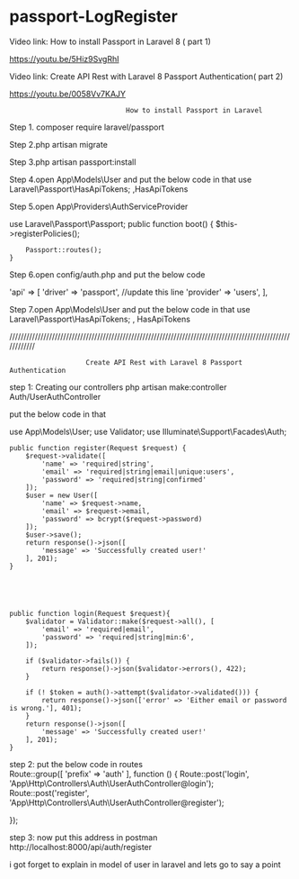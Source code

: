 # passport-LogRegister

Video link: How to install Passport in Laravel 8 ( part 1)

https://youtu.be/5Hiz9SvgRhI

Video link: Create API Rest with Laravel 8 Passport Authentication( part 2)

https://youtu.be/0058Vv7KAJY

                                 How to install Passport in Laravel

Step 1. composer require laravel/passport

Step 2.php artisan migrate


Step 3.php artisan passport:install

Step 4.open App\Models\User and put the below code in that
use Laravel\Passport\HasApiTokens; 
,HasApiTokens


Step 5.open App\Providers\AuthServiceProvider

use Laravel\Passport\Passport;
public function boot()
    {
        $this->registerPolicies();

        Passport::routes();
    }
	
Step 6.open config/auth.php and put the below code

'api' => [
        'driver' => 'passport', //update this line
        'provider' => 'users',
    ],


Step 7.open App\Models\User and put the below code in that
use Laravel\Passport\HasApiTokens;
, HasApiTokens	



////////////////////////////////////////////////////////////////////////////////////////////////////////////

                       Create API Rest with Laravel 8 Passport Authentication 
					   
					   

step 1: Creating our controllers 
php artisan make:controller Auth/UserAuthController 

put the below code in that

use App\Models\User;
use Validator;
use Illuminate\Support\Facades\Auth;


    public function register(Request $request) {
        $request->validate([
            'name' => 'required|string',
            'email' => 'required|string|email|unique:users',
            'password' => 'required|string|confirmed'
        ]);
        $user = new User([
            'name' => $request->name,
            'email' => $request->email,
            'password' => bcrypt($request->password)
        ]);
        $user->save();
        return response()->json([
            'message' => 'Successfully created user!'
        ], 201);
    }




    
    public function login(Request $request){
    	$validator = Validator::make($request->all(), [
            'email' => 'required|email',
            'password' => 'required|string|min:6',
        ]);

        if ($validator->fails()) {
            return response()->json($validator->errors(), 422);
        }

        if (! $token = auth()->attempt($validator->validated())) {
            return response()->json(['error' => 'Either email or password is wrong.'], 401);
        }
        return response()->json([
            'message' => 'Successfully created user!'
        ], 201);
    }

	
	
step 2: put the below code in routes	
Route::group([
    'prefix' => 'auth'
], function () {
    Route::post('login', 'App\Http\Controllers\Auth\UserAuthController@login');
    Route::post('register', 'App\Http\Controllers\Auth\UserAuthController@register');
  
});

step 3:
now put this address in postman
http://localhost:8000/api/auth/register	



i got forget to explain in model of user in laravel and lets go to say a point
